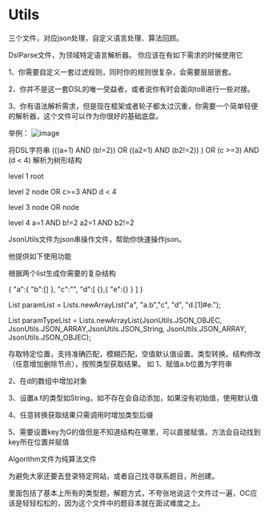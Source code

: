 # Utils
三个文件，对应json处理，自定义语言处理、算法回顾。

DslParse文件，为领域特定语言解析器。
你应该在有如下需求的时候使用它

1、你需要自定义一套过滤规则，同时你的规则很复杂，会需要层层嵌套。

2、你并不是这一套DSL的唯一受益者，或者说你有时会面向toB进行一些对接。

3、你有语法解析需求，但是现在框架或者轮子都太过沉重，你需要一个简单轻便的解析器，这个文件可以作为你很好的基础底盘。

举例：
![image](https://github.com/user-attachments/assets/683c94a0-7e18-4430-ab3c-a77c171bc363)

   将DSL字符串  (((a=1) AND (b!=2)) OR ((a2=1) AND (b2!=2)) ) OR (c >=3) AND (d < 4) 解析为树形结构
   
   level 1                                  root
   
   level 2                     node                                        OR       c>=3        AND  d < 4
   
   level 3        node                OR               node
   
   level 4 a=1    AND     b!=2                   a2=1    AND      b2!=2

JsonUtils文件为json串操作文件，帮助你快速操作json。

他提供如下使用功能

根据两个list生成你需要的复杂结构

{
    "a":{
        "b":[]
    },
    "c":"",
    "d":[
        {},{
            "e":{}
        }
    ]
}

List<String> paramList = Lists.newArrayList("a", "a.b","c", "d", "d.[1]#e.");

List<String> paramTypeList = Lists.newArrayList(JsonUtils.JSON_OBJEC, JsonUtils.JSON_ARRAY,JsonUtils.JSON_String, JsonUtils.JSON_ARRAY, JsonUtils.JSON_OBJEC);

存取特定位置，支持准确匹配，模糊匹配，空值默认值设置。类型转换。结构修改（任意增加删除节点），按照类型获取结果。
如
1、赋值a.b位置为字符串

2、在d的数组中增加对象

3、设置a.f的类型如String，如不存在会自动添加，如果没有初始值，使用默认值

4、任意转换获取结果只需调用时增加类型后缀

5、需要设置key为G的值但是不知道结构在哪里，可以直接赋值，方法会自动找到key所在位置并赋值

Algorithm文件为纯算法文件

为避免大家还要去登录特定网站，或者自己找寻联系题目，所创建。

里面包括了基本上所有的类型题，解题方式，不夸张地说这个文件过一遍，OC应该是轻轻松松的，因为这个文件中的题目本就在面试难度之上。

